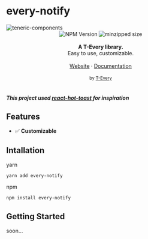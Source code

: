 # every-notify

<img alt="teneric-components" src="https://i.imgur.com/JhR3VcJ.png"/>

<div align="center">
    <img src="https://badgen.net/npm/v/@t-every/teneric-components" alt="NPM Version" />
    <img src="https://badgen.net/bundlephobia/minzip/@t-every/teneric-components" alt="minzipped size"/>
</div>
<br />
<div align="center"><strong>A T-Every library.</strong></div>
<div align="center">Easy to use, customizable.</div>
<br />
<div align="center">
<a href="#">Website</a> 
<span> · </span>
<a href="#">Documentation</a> 
</div>

<br />
<div align="center">
  <sub>by <a href="https://www.t-every.com">T-Every</a></sub>
</div>

<br />

##### This project used [react-hot-toast](https://github.com/timolins/react-hot-toast) for inspiration

## Features

- ✅ **Customizable**

## Intallation

yarn

```yarn
yarn add every-notify
```

npm

```
npm install every-notify
```

## Getting Started

soon...
